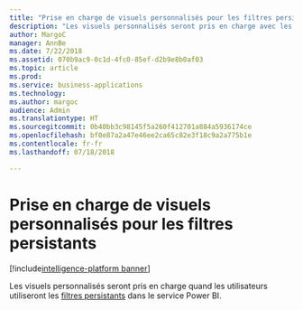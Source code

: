```yaml
---
title: "Prise en charge de visuels personnalisés pour les filtres persistants"
description: "Les visuels personnalisés seront pris en charge avec les filtres persistants."
author: MargoC
manager: AnnBe
ms.date: 7/22/2018
ms.assetid: 070b9ac9-0c1d-4fc0-85ef-d2b9e8b0af03
ms.topic: article
ms.prod: 
ms.service: business-applications
ms.technology: 
ms.author: margoc
audience: Admin
ms.translationtype: HT
ms.sourcegitcommit: 0b40bb3c98145f5a260f412701a884a5936174ce
ms.openlocfilehash: bf0e87a2a47e46ee2ca65c82e3f18c9a2a775b1e
ms.contentlocale: fr-fr
ms.lasthandoff: 07/18/2018

---
```

# <a name="custom-visual-support-for-persistent-filters"></a>Prise en charge de visuels personnalisés pour les filtres persistants

[!include[intelligence-platform banner](../../includes/intelligence-platform.md)]



Les visuels personnalisés seront pris en charge quand les utilisateurs utiliseront les [filtres persistants](https://powerbi.microsoft.com/en-us/blog/announcing-persistent-filters-in-the-service/) dans le service Power BI.

